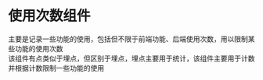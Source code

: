 # 使用次数组件

主要是记录一些功能的使用，包括但不限于前端功能、后端使用次数，用以限制某些功能的使用次数  
该组件有点类似于埋点，但区别于埋点，埋点主要用于统计，该组件主要用于计数并根据计数限制一些功能的使用  